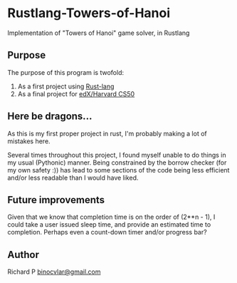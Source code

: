 # Rustlang-Towers-of-Hanoi
Implementation of "Towers of Hanoi" game solver, in Rustlang

## Purpose
The purpose of this program is twofold:

1. As a first project using [Rust-lang](https://www.rust-lang.org/en-US/)
2. As a final project for [edX/Harvard CS50](https://www.edx.org/course/cs50s-introduction-computer-science-harvardx-cs50x)

## Here be dragons...
As this is my first proper project in rust, I'm probably making a lot of mistakes here.

Several times throughout this project, I found myself unable to do things in my usual (Pythonic)
manner. Being constrained by the borrow checker (for my own safety :)) has lead to some sections of
the code being less efficient and/or less readable than I would have liked.

## Future improvements

Given that we know that completion time is on the order of (2**n - 1), I could take a user issued
sleep time, and provide an estimated time to completion. Perhaps even a count-down timer and/or
progress bar?

## Author
Richard P <binocvlar@gmail.com>
